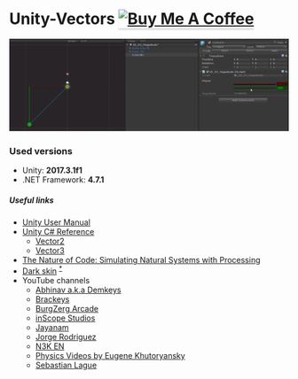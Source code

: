 # Unity-Vectors <a href="https://www.buymeacoffee.com/knapeczadam" target="_blank"><img src="https://www.buymeacoffee.com/assets/img/custom_images/white_img.png" alt="Buy Me A Coffee" style="height: 41px !important;width: 174px !important;box-shadow: 0px 3px 2px 0px rgba(190, 190, 190, 0.5) !important;-webkit-box-shadow: 0px 3px 2px 0px rgba(190, 190, 190, 0.5) !important;" ></a>
![Preview](preview.gif)
### Used versions
* Unity: <b>2017.3.1f1</b>
* .NET Framework: <b>4.7.1</b>

##### Useful links
* [Unity User Manual](https://docs.unity3d.com/Manual/index.html)
* [Unity C# Reference](https://github.com/Unity-Technologies/UnityCsReference)
    * [Vector2](https://github.com/Unity-Technologies/UnityCsReference/blob/master/Runtime/Export/Vector2.cs)
    * [Vector3](https://github.com/Unity-Technologies/UnityCsReference/blob/master/Runtime/Export/Vector3.cs)
* [The Nature of Code: Simulating Natural Systems with Processing](http://natureofcode.com/book/)
* [Dark skin](https://www.youtube.com/watch?v=imWgBONPzyA) <sup>[*](https://feedback.unity3d.com/suggestions/editor-dark-skin-theme-in-free-)</sup>
 * YouTube channels
    * [Abhinav a.k.a Demkeys](https://www.youtube.com/user/AbhiDemkeys)
    * [Brackeys](https://www.youtube.com/user/Brackeys)
    * [BurgZerg Arcade](https://www.youtube.com/user/BurgZergArcade)
    * [inScope Studios](https://www.youtube.com/user/KnnthRA)
    * [Jayanam](https://www.youtube.com/user/jayanamgames)
    * [Jorge Rodriguez](https://www.youtube.com/user/BSVino)
    * [N3K EN](https://www.youtube.com/channel/UCtQPCnbIB7SP_gM1Xtv8bDQ)
    * [Physics Videos by Eugene Khutoryansky](https://www.youtube.com/user/EugeneKhutoryansky)
    * [Sebastian Lague](https://www.youtube.com/user/Cercopithecan)
